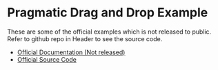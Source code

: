 # Pragmatic Drag and Drop Example

These are some of the official examples which is not released to public. Refer to github repo in Header to see the source code.

- [Official Documentation (Not released)](https://atlassian.design/components/pragmatic-drag-and-drop/)
- [Official Source Code](https://bitbucket.org/atlassian/atlassian-frontend-mirror/src/master/pragmatic-drag-and-drop/) 